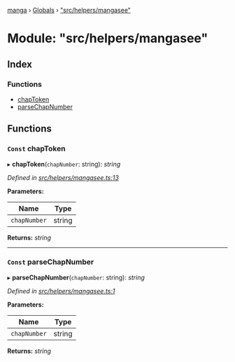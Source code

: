 [manga](../README.md) › [Globals](../globals.md) › ["src/helpers/mangasee"](_src_helpers_mangasee_.md)

# Module: "src/helpers/mangasee"

## Index

### Functions

* [chapToken](_src_helpers_mangasee_.md#const-chaptoken)
* [parseChapNumber](_src_helpers_mangasee_.md#const-parsechapnumber)

## Functions

### `Const` chapToken

▸ **chapToken**(`chapNumber`: string): *string*

*Defined in [src/helpers/mangasee.ts:13](https://github.com/tushar1210/manga-node/blob/8c3a793/src/helpers/mangasee.ts#L13)*

**Parameters:**

Name | Type |
------ | ------ |
`chapNumber` | string |

**Returns:** *string*

___

### `Const` parseChapNumber

▸ **parseChapNumber**(`chapNumber`: string): *string*

*Defined in [src/helpers/mangasee.ts:1](https://github.com/tushar1210/manga-node/blob/8c3a793/src/helpers/mangasee.ts#L1)*

**Parameters:**

Name | Type |
------ | ------ |
`chapNumber` | string |

**Returns:** *string*
